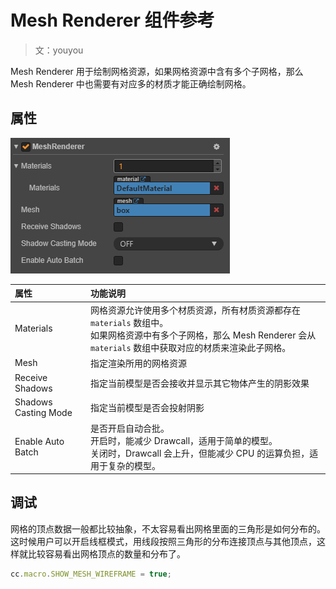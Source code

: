 # Mesh Renderer 组件参考

> 文：youyou

Mesh Renderer 用于绘制网格资源，如果网格资源中含有多个子网格，那么 Mesh Renderer 中也需要有对应多的材质才能正确绘制网格。

## 属性

![meshRenderer property](img/mesh_renderer.png)

| 属性 | 功能说明 |
| :-- | :------ |
| Materials            | 网格资源允许使用多个材质资源，所有材质资源都存在 `materials` 数组中。<br>如果网格资源中有多个子网格，那么 Mesh Renderer 会从 `materials` 数组中获取对应的材质来渲染此子网格。 |
| Mesh                 | 指定渲染所用的网格资源 |
| Receive Shadows      | 指定当前模型是否会接收并显示其它物体产生的阴影效果  |
| Shadows Casting Mode | 指定当前模型是否会投射阴影 |
| Enable Auto Batch    | 是否开启自动合批。<br>开启时，能减少 Drawcall，适用于简单的模型。<br>关闭时，Drawcall 会上升，但能减少 CPU 的运算负担，适用于复杂的模型。 |

## 调试

网格的顶点数据一般都比较抽象，不太容易看出网格里面的三角形是如何分布的。这时候用户可以开启线框模式，用线段按照三角形的分布连接顶点与其他顶点，这样就比较容易看出网格顶点的数量和分布了。

```javascript
cc.macro.SHOW_MESH_WIREFRAME = true;
```
